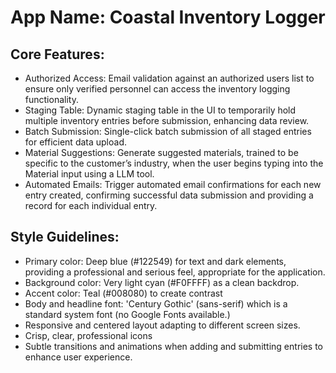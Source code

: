 # **App Name**: Coastal Inventory Logger

## Core Features:

- Authorized Access: Email validation against an authorized users list to ensure only verified personnel can access the inventory logging functionality.
- Staging Table: Dynamic staging table in the UI to temporarily hold multiple inventory entries before submission, enhancing data review.
- Batch Submission: Single-click batch submission of all staged entries for efficient data upload.
- Material Suggestions: Generate suggested materials, trained to be specific to the customer’s industry, when the user begins typing into the Material input using a LLM tool.
- Automated Emails: Trigger automated email confirmations for each new entry created, confirming successful data submission and providing a record for each individual entry.

## Style Guidelines:

- Primary color: Deep blue (#122549) for text and dark elements, providing a professional and serious feel, appropriate for the application.
- Background color: Very light cyan (#F0FFFF) as a clean backdrop.
- Accent color: Teal (#008080) to create contrast
- Body and headline font: 'Century Gothic' (sans-serif) which is a standard system font (no Google Fonts available.)
- Responsive and centered layout adapting to different screen sizes.
- Crisp, clear, professional icons
- Subtle transitions and animations when adding and submitting entries to enhance user experience.